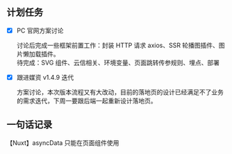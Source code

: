 ## 计划任务

- [x] PC 官网方案讨论

  讨论后完成一些框架前置工作：封装 HTTP 请求 axios、SSR 轮播图插件、图片懒加载插件。  
  待完成：SVG 组件、云信相关、环境变量、页面跳转传参规则、埋点、部署

* [x] 跟进媒资 v1.4.9 迭代

  方案讨论，本次版本流程又有大改动，目前的落地页的设计已经满足不了业务的需求迭代，下周一要跟后端一起重新设计落地页。

## 一句话记录

【Nuxt】asyncData 只能在页面组件使用
